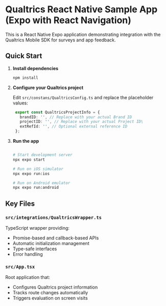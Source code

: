 # Qualtrics React Native Sample App (Expo with React Navigation)

This is a React Native Expo application demonstrating integration with the Qualtrics Mobile SDK for surveys and app feedback.

## Quick Start

1. **Install dependencies**

   ```bash
   npm install
   ```

2. **Configure your Qualtrics project**

   Edit `src/constans/QualtricsConfig.ts` and replace the placeholder values:

   ```typescript
    export const QualtricsProjectInfo = {
      brandID: '', // Replace with your actual Brand ID
      projectID: '', // Replace with your actual Project ID\
      extRefId: '', // Optional external reference ID
    };
   ```

3. **Run the app**

   ```bash

   # Start development server
   npx expo start
   
   # Run on iOS simulator
   npx expo run:ios
   
   # Run on Android emulator  
   npx expo run:android
   ```

## Key Files

### `src/integrations/QualtricsWrapper.ts`

TypeScript wrapper providing:

- Promise-based and callback-based APIs
- Automatic initialization management
- Type-safe interfaces
- Error handling

### `src/App.tsx`

Root application that:

- Configures Qualtrics project information
- Tracks route changes automatically
- Triggers evaluation on screen visits
